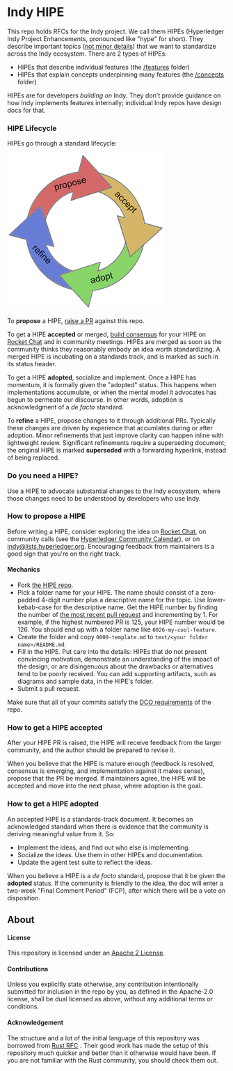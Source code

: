 # Indy HIPE

This repo holds RFCs for the Indy project. We call them HIPEs (Hyperledger Indy
Project Enhancements, pronounced like "hype" for short). They describe important
topics ([not minor details](#when-you-need-a-hipe)) that we want to
standardize across the Indy ecosystem. There are 2 types of HIPEs:

* HIPEs that describe individual features (the [/features](./features) folder)
* HIPEs that explain concepts underpinning many features (the [/concepts](./concepts) folder)

HIPEs are for developers *building on* Indy. They don't provide guidance on how
Indy implements features internally; individual Indy repos have
design docs for that.

### HIPE Lifecycle

HIPEs go through a standard lifecycle:

![lifecycle](lifecycle.png)

To __propose__ a HIPE, [raise a PR](#how-to-propose-a-HIPE) against this repo.

To get a HIPE __accepted__ or merged, [build consensus](#how-to-get-a-HIPE-accepted)
for your HIPE on [Rocket Chat](http://chat.hyperledger.org/#indy-agent) and in community meetings. HIPEs are merged as soon as the community
thinks they reasonably embody an idea worth standardizing. A merged
HIPE is incubating on a standards track, and is marked as such in its
status header.

To get a HIPE __adopted__, socialize and implement. Once a HIPE has momentum,
it is formally given the "adopted" status. This happens when implementations
accumulate, or when the mental model it advocates has begun to permeate our
discourse. In other words, adoption is acknowledgment of a _de facto_
standard.

To __refine__ a HIPE, propose changes to it through additional PRs. Typically
these changes are driven by experience that accumlates during or after adoption.
Minor refinements that just improve clarity can happen inline with lightweight
review. Significant refinements require a superseding document; the original HIPE is
marked __superseded__ with a forwarding hyperlink, instead of being replaced.

### Do you need a HIPE?

Use a HIPE to advocate substantial changes to the Indy ecosystem, where
those changes need to be understood by developers who use Indy.

### How to propose a HIPE

Before writing a HIPE, consider exploring the idea on [Rocket Chat](
http://chat.hyperledger.org/#indy-agent), on community calls (see the 
[Hyperledger Community Calendar](
https://wiki.hyperledger.org/community/calendar-public-meetings)),
or on [indy@lists.hyperledger.org](
mailto:indy@lists.hyperledger.org). Encouraging feedback from maintainers
is a good sign that you're on the right track.

#### Mechanics

  - Fork [the HIPE repo](https://github.com/hyperledger/indy-hipe).
  - Pick a folder name for your HIPE. The name should consist of a zero-padded
    4-digit number plus a descriptive name for the topic. Use lower-kebab-case
    for the descriptive name. Get the HIPE number by finding the number
    of [the most recent pull request](https://github.com/hyperledger/indy-hipe/pulls)
    and incrementing by 1. For example, if the highest numbered PR is 125, your
    HIPE number would be 126. You should end up with a folder name like
    `0026-my-cool-feature`.
  - Create the folder and copy `0000-template.md` to `text/<your folder name>/README.md`.
  - Fill in the HIPE. Put care into the details: HIPEs that do not present
    convincing motivation, demonstrate an understanding of the impact of the
    design, or are disingenuous about the drawbacks or alternatives tend to be
    poorly received. You can add supporting artifacts, such as diagrams and sample
    data, in the HIPE's folder.
  - Submit a pull request.
  
Make sure that all of your commits satisfy the [DCO requirements](
https://github.com/probot/dco#how-it-works) of the repo.
  
### How to get a HIPE accepted

After your HIPE PR is raised, the HIPE will receive feedback from the larger
community, and the author should be prepared to revise it.

When you believe that the HIPE is mature enough (feedback is resolved,
consensus is emerging, and implementation against it makes sense), propose
that the PR be merged. If maintainers agree, the HIPE will be 
accepted and move into the next phase, where adoption is the goal.

### How to get a HIPE adopted
 
An accepted HIPE is a standards-track document. It becomes an acknowledged
standard when there is evidence that the community is deriving meaningful
value from it. So:

- Implement the ideas, and find out who else is implementing.
- Socialize the ideas. Use them in other HIPEs and documentation.
- Update the agent test suite to reflect the ideas.

When you believe a HIPE is a _de facto_ standard, propose that it be given
the __adopted__ status. If the community is friendly to the idea, the doc
will enter a two-week "Final Comment Period" (FCP), after which there will
be a vote on disposition.

## About

#### License

This repository is licensed under an [Apache 2 License](LICENSE).

#### Contributions

Unless you explicitly state otherwise, any contribution intentionally submitted
for inclusion in the repo by you, as defined in the Apache-2.0 license, shall be
dual licensed as above, without any additional terms or conditions.

#### Acknowledgement

The structure and a lot of the initial language of this repository was borrowed from [Rust RFC](https://github.com/rust-lang/rfcs) .
Their good work has made the setup of this repository much quicker and better than it otherwise would have been.
If you are not familiar with the Rust community, you should check them out.